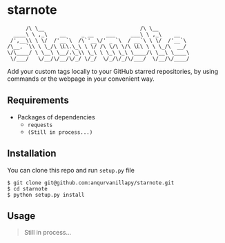 starnote
========

```
      /\ \__                               /\ \__          
  ____\ \ ,_\    __     _ __    ___     ___\ \ ,_\    __   
 /',__\\ \ \/  /'__`\  /\`'__\/' _ `\  / __`\ \ \/  /'__`\ 
/\__, `\\ \ \_/\ \L\.\_\ \ \/ /\ \/\ \/\ \L\ \ \ \_/\  __/ 
\/\____/ \ \__\ \__/.\_\\ \_\ \ \_\ \_\ \____/\ \__\ \____\
 \/___/   \/__/\/__/\/_/ \/_/  \/_/\/_/\/___/  \/__/\/____/
```

Add your custom tags locally to your GitHub starred repositories, by
using commands or the webpage in your convenient way.

Requirements
------------

- Packages of dependencies
    + `requests`
    + `(Still in process...)`

Installation
------------

You can clone this repo and run `setup.py` file

```
$ git clone git@github.com:anqurvanillapy/starnote.git
$ cd starnote
$ python setup.py install
```

Usage
-----

> Still in process...